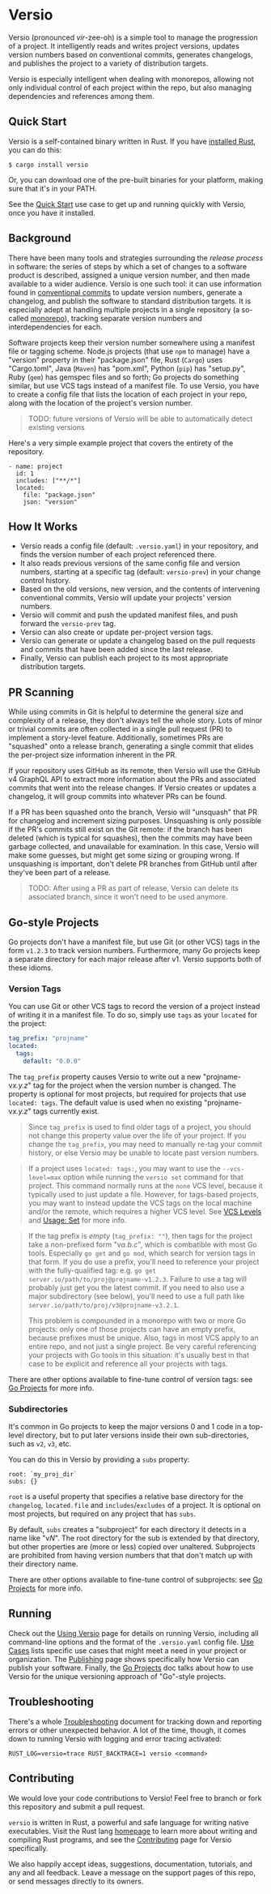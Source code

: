 # Versio

Versio (pronounced _vir_-zee-oh) is a simple tool to manage the
progression of a project. It intelligently reads and writes project
versions, updates version numbers based on conventional commits,
generates changelogs, and publishes the project to a variety of
distribution targets.

Versio is especially intelligent when dealing with monorepos, allowing
not only individual control of each project within the repo, but also
managing dependencies and references among them.

## Quick Start

Versio is a self-contained binary written in Rust. If you have
[installed Rust](https://www.rust-lang.org/tools/install), you can do
this:

```
$ cargo install versio
```

Or, you can download one of the pre-built binaries for your platform,
making sure that it's in your PATH.

See the [Quick Start](./docs/use_cases.md#quick-start) use case to get
up and running quickly with Versio, once you have it installed.

## Background

<!---
A developer of a project&mdash;after making some changes to a
project&mdash;might "release" her work: she will update the version
number, write a short log explaining her changes, and then publish the
new software to make it widely available. However, this
code-then-release process quickly becomes difficult to maintain.

In projects of even modest complexity, a software release usually
corresponds to a set of development changes _in toto_, and not to a
specific contribution from a single person. In larger communities,
individual contributors might not even decide when a release should
occur. If multiple developers provide conflicting version increments, it
can be a headache to resolve. And it can be inefficient to halt all
contributions while a release is being built.
-->

There have been many tools and strategies surrounding the  *release
process* in software: the series of steps by which a set of changes to a
software product is described, assigned a unique version number, and
then made available to a wider audience. Versio is one such tool: it can
use information found in [conventional
commits](https://www.conventionalcommits.org/) to update version
numbers, generate a changelog, and publish the software to standard
distribution targets. It is especially adept at handling multiple
projects in a single repository (a so-called
[monorepo](https://en.wikipedia.org/wiki/Monorepo)), tracking separate
version numbers and interdependencies for each.

Software projects keep their version number somewhere using a manifest
file or tagging scheme. Node.js projects (that use `npm` to manage) have
a "version" property in their "package.json" file, Rust (`Cargo`) uses
"Cargo.toml", Java (`Maven`) has "pom.xml", Python (`pip`) has
"setup.py", Ruby (`gem`) has gemspec files and so forth; Go projects do
something similar, but use VCS tags instead of a manifest file. To use
Versio, you have to create a config file that lists the location of each
project in your repo, along with the location of the project's version
number.

> TODO: future versions of Versio will be able to automatically detect
> existing versions

Here's a very simple example project that covers the entirety of
the repository.

```
- name: project
  id: 1
  includes: ["**/*"]
  located:
    file: "package.json"
    json: "version"
```

## How It Works

- Versio reads a config file (default: `.versio.yaml`) in your
  repository, and finds the version number of each project referenced
  there.
- It also reads previous versions of the same config file and version
  numbers, starting at a specific tag (default: `versio-prev`) in your
  change control history.
- Based on the old versions, new version, and the contents of
  intervening conventional commits, Versio will update your projects'
  version numbers.
- Versio will commit and push the updated manifest files, and push
  forward the `versio-prev` tag.
- Versio can also create or update per-project version tags.
- Versio can generate or update a changelog based on the pull requests
  and commits that have been added since the last release.
- Finally, Versio can publish each project to its most appropriate
  distribution targets.

## PR Scanning

While using commits in Git is helpful to determine the general size and
complexity of a release, they don't always tell the whole story. Lots of
minor or trivial commits are often collected in a single pull request
(PR) to implement a story-level feature. Additionally, sometimes PRs are
"squashed" onto a release branch, generating a single commit that elides
the per-project size information inherent in the PR.

If your repository uses GitHub as its remote, then Versio will use the
GitHub v4 GraphQL API to extract more information about the PRs and
associated commits that went into the release changes. If Versio creates
or updates a changelog, it will group commits into whatever PRs can be
found.

If a PR has been squashed onto the branch, Versio will "unsquash" that
PR for changelog and increment sizing purposes. Unsquashing is only
possible if the PR's commits still exist on the Git remote: if the
branch has been deleted (which is typical for squashes), then the
commits may have been garbage collected, and unavailable for
examination. In this case, Versio will make some guesses, but might get
some sizing or grouping wrong. If unsquashing is important, don't delete
PR branches from GitHub until after they've been part of a release.

> TODO: After using a PR as part of release, Versio can delete its
> associated branch, since it won't need to be used anymore.

## Go-style Projects

Go projects don't have a manifest file, but use Git (or other VCS) tags
in the form `v1.2.3` to track version numbers. Furthermore, many Go
projects keep a separate directory for each major release after v1.
Versio supports both of these idioms.

### Version Tags

You can use Git or other VCS tags to record the version of a project
instead of writing it in a manifest file. To do so, simply use `tags` as
your `located` for the project:

```yaml
tag_prefix: "projname"
located:
  tags:
    default: "0.0.0"
```

The `tag_prefix` property causes Versio to write out a new
"projname-v*x.y.z*" tag for the project when the version number is
changed. The property is optional for most projects, but required for
projects that use `located: tags`. The default value is used when no
existing "projname-v*x.y.z*" tags currently exist.

> Since `tag_prefix` is used to find older tags of a project, you should
> not change this property value over the life of your project. If you
> change the `tag_prefix`, you may need to manually re-tag your commit
> history, or else Versio may be unable to locate past version numbers.

> If a project uses `located: tags:`, you may want to use the
> `--vcs-level=max` option while running the `versio set` command for
> that project. This command normally runs at the `none` VCS level,
> because it typically used to just update a file. However, for
> tags-based projects, you may want to instead update the VCS tags on
> the local machine and/or the remote, which requires a higher VCS
> level. See [VCS Levels](./docs/vcs_levels.md) and [Usage:
> Set](./docs/usage.md#setting) for more info.

> If the tag prefix is *empty* (`tag_prefix: ""`), then tags for the
> project take a non-prefixed form "v*a.b.c*", which is combatible with
> most Go tools. Especially `go get` and `go mod`, which search for
> version tags in that form. If you do use a prefix, you'll need to
> reference your project with the fully-qualified tag: e.g. `go get
> server.io/path/to/proj@projname-v1.2.3`. Failure to use a tag will
> probably just get you the latest commit. If you need to also use a
> major subdirectory (see below), you'll need to use a full path like
> `server.io/path/to/proj/v3@projname-v3.2.1`.
>
> This problem is compounded in a monorepo with two or more Go projects:
> only one of those projects can have an empty prefix, because prefixes
> must be unique. Also, tags in most VCS apply to an entire repo, and
> not just a single project. Be very careful referencing your projects
> with Go tools in this situation: it's usually best in that case to be
> explicit and reference all your projects with tags.

There are other options available to fine-tune control of version tags:
see [Go Projects](./docs/gostyle.md) for more info.

### Subdirectories

It's common in Go projects to keep the major versions 0 and 1 code in a
top-level directory, but to put later versions inside their own
sub-directories, such as `v2`, `v3`, etc.

You can do this in Versio by providing a `subs` property:

```
root: `my_proj_dir`
subs: {}
```

`root` is a useful property that specifies a relative base directory for
the `changelog`, `located.file` and `includes`/`excludes` of a project.
It is optional on most projects, but required on any project that has
`subs`.

By default, `subs` creates a "subproject" for each directory it detects
in a name like "v*N*". The root directory for the sub is extended by
that directory, but other properties are (more or less) copied over
unaltered. Subprojects are prohibited from having version numbers that
that don't match up with their directory name.

There are other options available to fine-tune control of subprojects:
see [Go Projects](./docs/gostyle.md) for more info.

## Running

Check out the [Using Versio](docs/usage.md) page for details on running
Versio, including all command-line options and the format of the
`.versio.yaml` config file. [Use Cases](./docs/use_cases.md) lists
specific use cases that might meet a need in your project or
organization. The [Publishing](./docs/publishing.md) page shows
specifically how Versio can publish your software. Finally, the [Go
Projects](./docs/gostyle.md) doc talks about how to use Versio for the
unique versioning approach of "Go"-style projects.

## Troubleshooting

There's a whole [Troubleshooting](./docs/troubleshooting.md) document
for tracking down and reporting errors or other unexpected behavior. A
lot of the time, though, it comes down to running Versio with logging
and error tracing activated:

```
RUST_LOG=versio=trace RUST_BACKTRACE=1 versio <command>
```

## Contributing

We would love your code contributions to Versio! Feel free to branch or
fork this repository and submit a pull request.

`versio` is written in Rust, a powerful and safe language for writing
native executables. Visit the Rust lang
[homepage](https://www.rust-lang.org/en-US/index.html) to learn more
about writing and compiling Rust programs, and see the
[Contributing](docs/contributing.md) page for Versio specifically.

We also happily accept ideas, suggestions, documentation, tutorials, and
any and all feedback. Leave a message on the support pages of this repo,
or send messages directly to its owners.
